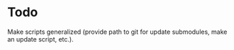 # Todo

Make scripts generalized (provide path to git for update submodules, make an update script, etc.).
